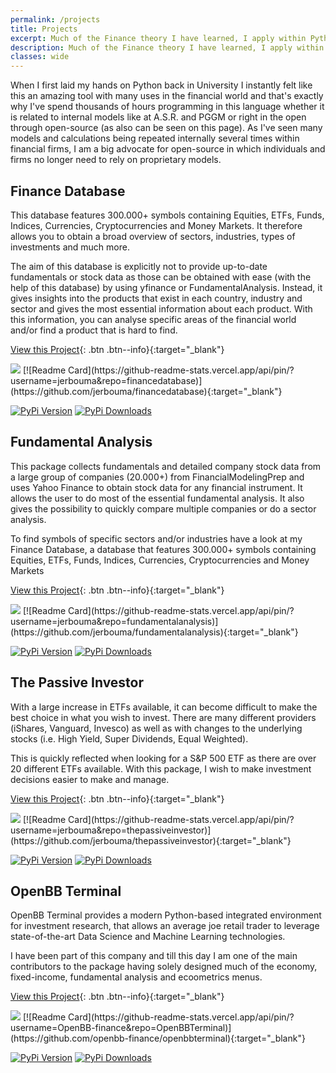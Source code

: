 ```yaml
---
permalink: /projects
title: Projects
excerpt: Much of the Finance theory I have learned, I apply within Python which I have spend thousands of hours developing in. This is in the fields of Data Science & Machine Learning, Fundamental, Algorithmic and Technical Analysis, GUIs and web-based dashboards as well as various other topics. On this page you are able to find all major Python projects I am actively maintaining.
description: Much of the Finance theory I have learned, I apply within Python which I have spend thousands of hours developing in. This is in the fields of Data Science & Machine Learning, Fundamental, Algorithmic and Technical Analysis, GUIs and web-based dashboards as well as various other topics. On this page you are able to find all major Python projects I am actively maintaining.
classes: wide
---
```


When I first laid my hands on Python back in University I instantly felt like this an amazing tool with many uses in the financial world and that's exactly why I've spend thousands of hours programming in this language whether it is related to internal models like at A.S.R. and PGGM or right in the open through open-source (as also can be seen on this page). As I've seen many models and calculations being repeated internally several times within financial firms, I am a big advocate for open-source in which individuals and firms no longer need to rely on proprietary models.

## Finance Database

<div class="row">
<div markdown="1" class="sixty-column">
This database features 300.000+ symbols containing Equities, ETFs, Funds, Indices, Currencies, Cryptocurrencies and Money Markets. It therefore allows you to obtain a broad overview of sectors, industries, types of investments and much more.

The aim of this database is explicitly not to provide up-to-date fundamentals or stock data as those can be obtained with ease (with the help of this database) by using yfinance or FundamentalAnalysis. Instead, it gives insights into the products that exist in each country, industry and sector and gives the most essential information about each product. With this information, you can analyse specific areas of the financial world and/or find a product that is hard to find.

[View this Project](https://github.com/jerbouma/financedatabase){: .btn .btn--info}{:target="_blank"}
</div>
<div markdown="1" class="fourty-column">
<img src="https://user-images.githubusercontent.com/46355364/220746807-669cdbc1-ac67-404c-b0bb-4a3d67d9931f.jpg">
[![Readme Card](https://github-readme-stats.vercel.app/api/pin/?username=jerbouma&repo=financedatabase)](https://github.com/jerbouma/financedatabase){:target="_blank"}

[![PyPi Version](https://img.shields.io/pypi/v/financedatabase)](https://pypi.org/project/financedatabase/)
[![PyPi Downloads](https://img.shields.io/pypi/dm/financedatabase)](https://pypi.org/project/financedatabase/)
</div>
</div>

## Fundamental Analysis

<div class="row">
<div markdown="1" class="sixty-column">
This package collects fundamentals and detailed company stock data from a large group of companies (20.000+) from FinancialModelingPrep and uses Yahoo Finance to obtain stock data for any financial instrument. It allows the user to do most of the essential fundamental analysis. It also gives the possibility to quickly compare multiple companies or do a sector analysis.

To find symbols of specific sectors and/or industries have a look at my Finance Database, a database that features 300.000+ symbols containing Equities, ETFs, Funds, Indices, Currencies, Cryptocurrencies and Money Markets

[View this Project](https://github.com/jerbouma/fundamentalanalysis){: .btn .btn--info}{:target="_blank"}
</div>
<div markdown="1" class="fourty-column">
<img src="https://raw.githubusercontent.com/JerBouma/FundamentalAnalysis/master/images/FundamentalAnalysis.png">
[![Readme Card](https://github-readme-stats.vercel.app/api/pin/?username=jerbouma&repo=fundamentalanalysis)](https://github.com/jerbouma/fundamentalanalysis){:target="_blank"}

[![PyPi Version](https://img.shields.io/pypi/v/fundamentalanalysis)](https://pypi.org/project/FundamentalAnalysis/)
[![PyPi Downloads](https://img.shields.io/pypi/dm/fundamentalanalysis)](https://pypi.org/project/FundamentalAnalysis/)
</div>
</div>

## The Passive Investor

<div class="row">
<div markdown="1" class="sixty-column">
With a large increase in ETFs available, it can become difficult to make the best choice in what you wish to invest. There are many different providers (iShares, Vanguard, Invesco) as well as with changes to the underlying stocks (i.e. High Yield, Super Dividends, Equal Weighted).

This is quickly reflected when looking for a S&P 500 ETF as there are over 20 different ETFs available. With this package, I wish to make investment decisions easier to make and manage.

[View this Project](https://github.com/jerbouma/thepassiveinvestor){: .btn .btn--info}{:target="_blank"}
</div>
<div markdown="1" class="fourty-column">
<img src="https://raw.githubusercontent.com/JerBouma/ThePassiveInvestor/master/Images/outputExample.gif">
[![Readme Card](https://github-readme-stats.vercel.app/api/pin/?username=jerbouma&repo=thepassiveinvestor)](https://github.com/jerbouma/thepassiveinvestor){:target="_blank"}

[![PyPi Version](https://img.shields.io/pypi/v/thepassiveinvestor)](https://pypi.org/project/thepassiveinvestor/)
[![PyPi Downloads](https://img.shields.io/pypi/dm/thepassiveinvestor)](https://pypi.org/project/thepassiveinvestor/)
</div>
</div>

## OpenBB Terminal

<div class="row">
<div markdown="1" class="sixty-column">
OpenBB Terminal provides a modern Python-based integrated environment for investment research, that allows an average joe retail trader to leverage state-of-the-art Data Science and Machine Learning technologies.

I have been part of this company and till this day I am one of the main contributors to the package having solely designed much of the economy, fixed-income, fundamental analysis and ecoometrics menus.

[View this Project](https://github.com/openbb-finance/openbbterminal){: .btn .btn--info}{:target="_blank"}
</div>
<div markdown="1" class="fourty-column">
<img src="https://github.com/OpenBB-finance/OpenBBTerminal/raw/develop/images/openbb_gradient.png">
[![Readme Card](https://github-readme-stats.vercel.app/api/pin/?username=OpenBB-finance&repo=OpenBBTerminal)](https://github.com/openbb-finance/openbbterminal){:target="_blank"}

[![PyPi Version](https://img.shields.io/pypi/v/openbb)](https://pypi.org/project/openbb/)
[![PyPi Downloads](https://img.shields.io/pypi/dm/openbb)](https://pypi.org/project/openbb/)
</div>
</div>
